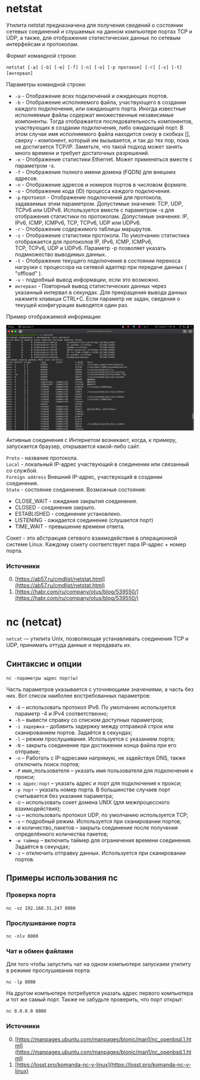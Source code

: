 # netstat

Утилита netstat предназначена для получения сведений о состоянии сетевых соединений и слушаемых на данном компьютере
портах TCP и UDP, а также, для отображения статистических данных по сетевым интерфейсам и протоколам.

Формат командной строки:

```shell
netstat [-a] [-b] [-e] [-f] [-n] [-o] [-p протокол] [-r] [-s] [-t] [интервал]
```

Параметры командной строки:

- `-a` - Отображение всех подключений и ожидающих портов.
- `-b` - Отображение исполняемого файла, участвующего в создании каждого подключения, или ожидающего порта. 
Иногда известные исполняемые файлы содержат множественные независимые компоненты. Тогда отображается 
последовательность компонентов, участвующих в создании подключения, либо ожидающий порт. В этом случае имя 
исполняемого файла находится снизу в скобках [], сверху - компонент, который им вызывается, и так до тех пор, 
пока не достигается TCP/IP. Заметьте, что такой подход может занять много времени и требует достаточных разрешений.
- `-e` - Отображение статистики Ethernet. Может применяться вместе с параметром -s.
- `-f` - Отображение полного имени домена (FQDN) для внешних адресов.
- `-n` - Отображение адресов и номеров портов в числовом формате.
- `-o` - Отображение кода (ID) процесса каждого подключения.
- `-p` протокол - Отображение подключений для протокола, задаваемых этим параметром. Допустимые значения: TCP, UDP, 
TCPv6 или UDPv6. Используется вместе с параметром -s для отображения статистики по протоколам. Допустимые значения: 
IP, IPv6, ICMP, ICMPv6, TCP, TCPv6, UDP или UDPv6.
- `-r` - Отображение содержимого таблицы маршрутов.
- `-s` - Отображение статистики протокола. По умолчанию статистика отображается для протоколов IP, IPv6, ICMP, ICMPv6, \
TCP, TCPv6, UDP и UDPv6. Параметр -p позволяет указать подмножество выводимых данных.
- `-t` - Отображение текущего подключения в состоянии переноса нагрузки с процессора на сетевой адаптер при передаче 
данных ( "offload" ).
- `-v` - подробный вывод информации, если это возможно.
- `интервал` - Повторный вывод статистических данных через указанный интервал в секундах. Для прекращения вывода данных 
нажмите клавиши CTRL+C. Если параметр не задан, сведения о текущей конфигурации выводятся один раз.

Пример отображаемой информации:

![Пример отображаемой информации netstat](./images/netstat.png)

Активные соединения с Интернетом возникают, когда, к примеру, запускается браузер, открывается какой-либо сайт.

`Proto` - название протокола.<br>
`Local` - локальный IP-адрес участвующий в соединении или связанный со службой.<br>
`Foreign address` Внешний IP-адрес, участвующий в создании соединения.<br>
`State` - состояние соединения. Возможные состояния:
- CLOSE_WAIT - ожидание закрытия соединения.
- CLOSED - соединение закрыто.
- ESTABLISHED - соединение установлено.
- LISTENING - ожидается соединение (слушается порт)
- TIME_WAIT - превышение времени ответа.


Сокет - это абстракция сетевого взаимодействия в операционной системе Linux. Каждому сокету соответствует 
пара IP-адрес + номер порта.

### Источники

0. [https://ab57.ru/cmdlist/netstat.html](https://ab57.ru/cmdlist/netstat.html)
1. [https://habr.com/ru/company/otus/blog/539550/](https://habr.com/ru/company/otus/blog/539550/)



# nc (netcat)

`netcat` — утилита Unix, позволяющая устанавливать соединения TCP и UDP, принимать оттуда данные и передавать их.

## Синтаксис и опции

```shell
nc -параметры адрес порт(ы)
```

Часть параметров указывается с уточняющими значениями, а часть без них. Вот список наиболее востребованных параметров:

- `-6` – использовать протокол IPv6. По умолчанию используется параметр -4 и IPv4 соответственно;
- `-h` – вывести справку со списком доступных параметров;
- `-i задержка` – добавить задержку между отправкой строк или сканированием портов. Задаётся в секундах;
- `-l` – режим прослушивания. Используется с указанием порта;
- `-N` – закрыть соединение при достижении конца файла при его отправке;
- `-n` – Работать с IP-адресами напрямую, не задействуя DNS, также отключить поиск портов;
- `-P` имя_пользователя – указать имя пользователя для подключения к прокси;
- `-x адрес:порт` – указать адрес и порт для подключения к прокси;
- `-p порт` – указать номер порта. В большинстве случаев порт считывается без указания параметра;
- `-U` – использовать сокет домена UNIX (для межпроцессного взаимодействия);
- `-u` – использовать протокол UDP, по умолчанию используется TСP;
- `-v` – подробный режим. Используется при сканировании портов;
- `-W` количество_пакетов – закрыть соединение после получения определённого количества пакетов;
- `-w таймер` – включить таймер для ограничения времени соединения. Задаётся в секундах;
- `-z` – отключить отправку данных. Используется при сканировании портов.

## Примеры использования nc

### Проверка порта

```shell
nc -vz 192.168.31.247 8080
```

### Прослушивание порта

```shell
nc -nlv 8080
```

### Чат и обмен файлами

Для того чтобы запустить чат на одном компьютере запускаем утилиту в режиме прослушивания порта:

```shell
nc -lp 8080
```

На другом компьютере потребуется указать адрес первого компьютера и тот же самый порт. Также не забудьте проверить, что порт открыт:

```shell
nc 0.0.0.0 8080
```


### Источники

0. [https://manpages.ubuntu.com/manpages/bionic/man1/nc_openbsd.1.html](https://manpages.ubuntu.com/manpages/bionic/man1/nc_openbsd.1.html)
1. [https://losst.pro/komanda-nc-v-linux](https://losst.pro/komanda-nc-v-linux)


